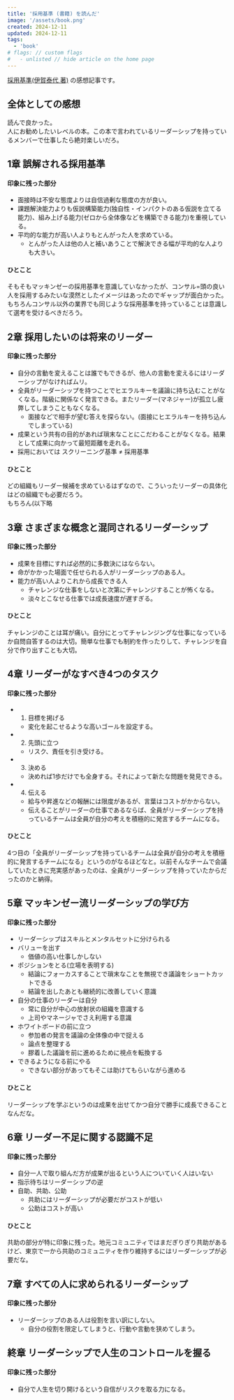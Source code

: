 ```yaml
---
title: '採用基準 (書籍) を読んだ'
image: '/assets/book.png'
created: 2024-12-11
updated: 2024-12-11
tags:
  - 'book'
# flags: // custom flags
#   - unlisted // hide article on the home page
---
```


[採用基準(伊賀泰代 著)](https://amzn.to/4f7O3lt)  の感想記事です。  

## 全体としての感想  

読んで良かった。  
人にお勧めしたいレベルの本。この本で言われているリーダーシップを持っているメンバーで仕事したら絶対楽しいだろ。  

## 1章 誤解される採用基準  

#### 印象に残った部分  

- 面接時は不安な態度よりは自信過剰な態度の方が良い。  
- 課題解決能力よりも仮説構築能力(独自性・インパクトのある仮説を立てる能力)、組み上げる能力(ゼロから全体像などを構築できる能力)を重視している。  
- 平均的な能力が高い人よりもとんがった人を求めている。  
  - とんがった人は他の人と補いあうことで解決できる幅が平均的な人よりも大きい。  

#### ひとこと  

そもそもマッキンゼーの採用基準を意識していなかったが、コンサル=頭の良い人を採用するみたいな漠然としたイメージはあったのでギャップが面白かった。  
もちろんコンサル以外の業界でも同じような採用基準を持っていることは意識して選考を受けるべきだろう。  

## 2章 採用したいのは将来のリーダー  

#### 印象に残った部分  

- 自分の言動を変えることは誰でもできるが、他人の言動を変えるにはリーダーシップがなければムリ。  
- 全員がリーダーシップを持つことでヒエラルキーを議論に持ち込むことがなくなる。階級に関係なく発言できる。またリーダー(マネジャー)が孤立し疲弊してしまうこともなくなる。  
  - 面接などで相手が望む答えを探らない。(面接にヒエラルキーを持ち込んでしまっている)  
- 成果という共有の目的があれば瑣末なことにこだわることがなくなる。結果として成果に向かって最短距離を走れる。  
- 採用においては スクリーニング基準 ≠ 採用基準  

#### ひとこと  

どの組織もリーダー候補を求めているはずなので、こういったリーダーの具体化はどの組織でも必要だろう。  
もちろん(以下略  

## 3章 さまざまな概念と混同されるリーダーシップ  

#### 印象に残った部分  

- 成果を目標にすれば必然的に多数決にはならない。  
- 命がかかった場面で任せられる人がリーダーシップのある人。  
- 能力が高い人よりこれから成長できる人  
  - チャレンジな仕事をしないと次第にチャレンジすることが怖くなる。  
  - 淡々とこなせる仕事では成長速度が遅すぎる。  

#### ひとこと  

チャレンジのことは耳が痛い。自分にとってチャレンジングな仕事になっているか自問自答するのは大切。簡単な仕事でも制約を作ったりして、チャレンジを自分で作り出すことも大切。  

## 4章 リーダーがなすべき4つのタスク  

#### 印象に残った部分  

- 1. 目標を掲げる  
  - 変化を起こせるような高いゴールを設定する。  
- 2. 先頭に立つ  
  - リスク、責任を引き受ける。  
- 3. 決める  
  - 決めれば1歩だけでも全身する。それによって新たな問題を発見できる。  
- 4. 伝える  
  - 給与や昇進などの報酬には限度があるが、言葉はコストがかからない。  
  - 伝えることがリーダーの仕事であるならば、全員がリーダーシップを持っているチームは全員が自分の考えを積極的に発言するチームになる。  

#### ひとこと  

4つ目の「全員がリーダーシップを持っているチームは全員が自分の考えを積極的に発言するチームになる」というのがなるほどなと。以前そんなチームで会議していたときに充実感があったのは、全員がリーダーシップを持っていたからだったのかと納得。  

## 5章 マッキンゼー流リーダーシップの学び方  

#### 印象に残った部分  

- リーダーシップはスキルとメンタルセットに分けられる  
- バリューを出す  
  - 価値の高い仕事しかしない  
- ポジションをとる(立場を表明する)  
  - 結論にフォーカスすることで瑣末なことを無視でき議論をショートカットできる  
  - 結論を出したあとも継続的に改善していく意識  
- 自分の仕事のリーダーは自分  
  - 常に自分が中心の放射状の組織を意識する  
  - 上司やマネージャでさえ利用する意識  
- ホワイトボードの前に立つ  
  - 参加者の発言を議論の全体像の中で捉える  
  - 論点を整理する  
  - 膠着した議論を前に進めるために視点を転換する  
- できるようになる前にやる  
  - できない部分があってもそこは助けてもらいながら進める  

#### ひとこと  

リーダーシップを学ぶというのは成果を出せてかつ自分で勝手に成長できることなんだな。  

## 6章 リーダー不足に関する認識不足  

#### 印象に残った部分  

- 自分一人で取り組んだ方が成果が出るという人についていく人はいない  
- 指示待ちはリーダーシップの逆  
- 自助、共助、公助  
  - 共助にはリーダーシップが必要だがコストが低い  
  - 公助はコストが高い  

#### ひとこと  

共助の部分が特に印象に残った。地元コミュニティではまだぎりぎり共助があるけど、東京で一から共助のコミュニティを作り維持するにはリーダーシップが必要だな。  

## 7章 すべての人に求められるリーダーシップ  

#### 印象に残った部分  

- リーダーシップのある人は役割を言い訳にしない。  
  - 自分の役割を限定してしまうと、行動や言動を狭めてしまう。  

## 終章 リーダーシップで人生のコントロールを握る  

#### 印象に残った部分  

- 自分で人生を切り開けるという自信がリスクを取る力になる。  
